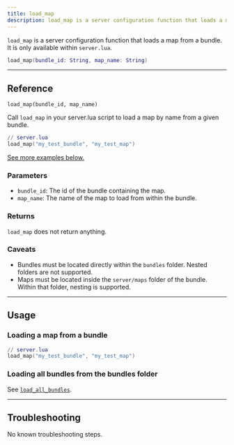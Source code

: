 ```yaml
---
title: load_map
description: load_map is a server configuration function that loads a map from a bundle.
---
```


`load_map` is a server configuration function that loads a map from a bundle. It is only available within `server.lua`.

```lua
load_map(bundle_id: String, map_name: String)
```

-----

## Reference

`load_map(bundle_id, map_name)`

Call `load_map` in your server.lua script to load a map by name from a given bundle.

```lua
// server.lua
load_map("my_test_bundle", "my_test_map")
```

[See more examples below.](#usage)

### Parameters

- `bundle_id`: The id of the bundle containing the map.
- `map_name`: The name of the map to load from within the bundle.

### Returns

`load_map` does not return anything.

### Caveats

- Bundles must be located directly within the `bundles` folder. Nested folders are not supported.
- Maps must be located inside the `server/maps` folder of the bundle. Within that folder, nesting is supported.

-----

## Usage

### Loading a map from a bundle

```lua
// server.lua
load_map("my_test_bundle", "my_test_map")
```

### Loading all bundles from the bundles folder

See [`load_all_bundles`](../load_all_bundles).

-----

## Troubleshooting

No known troubleshooting steps.